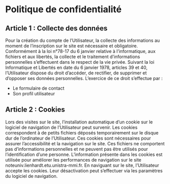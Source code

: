 # Politique de confidentialité

## Article 1 : Collecte des données

Pour la création du compte de l’Utilisateur, la collecte des informations au moment de l’inscription sur le site est nécessaire et obligatoire. Conformément à la loi n°78-17 du 6 janvier relative à l’informatique, aux fichiers et aux libertés, la collecte et le traitement d’informations personnelles s’effectuent dans le respect de la vie privée.
Suivant la loi Informatique et Libertés en date du 6 janvier 1978, articles 39 et 40, l’Utilisateur dispose du droit d’accéder, de rectifier, de supprimer et d’opposer ses données personnelles. L’exercice de ce droit s’effectue par :

-   Le formulaire de contact
-   Son profil utilisateur

## Article 2 : Cookies

Lors des visites sur le site, l’installation automatique d’un cookie sur le logiciel de navigation de l’Utilisateur peut survenir.
Les cookies correspondent à de petits fichiers déposés temporairement sur le disque dur de l’ordinateur de l’Utilisateur. Ces cookies sont nécessaires pour assurer l’accessibilité et la navigation sur le site. Ces fichiers ne comportent pas d’informations personnelles et ne peuvent pas être utilisés pour l’identification d’une personne.
L’information présente dans les cookies est utilisée pour améliorer les performances de navigation sur le site noteuniv.lienhardt.etu.unistra-mmi.fr.
En naviguant sur le site, l’Utilisateur accepte les cookies. Leur désactivation peut s’effectuer via les paramètres du logiciel de navigation.
